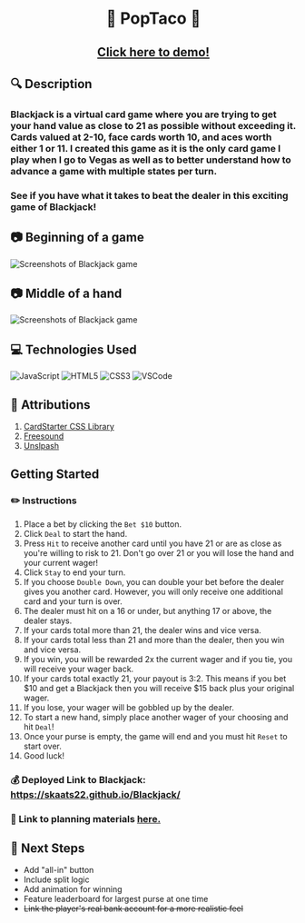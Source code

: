 # <p style="text-align:center;">**:taco: PopTaco :taco:**</p>
## <p style="text-align:center;">[Click here to demo!](https://skaats22.github.io/Blackjack/)</p>

## :mag: Description
### Blackjack is a virtual card game where you are trying to get your hand value as close to 21 as possible without exceeding it. Cards valued at 2-10, face cards worth 10, and aces worth either 1 or 11. I created this game as it is the only card game I play when I go to Vegas as well as to better understand how to advance a game with multiple states per turn. 
### See if you have what it takes to beat the dealer in this exciting game of Blackjack!

## :camera: Beginning of a game
![Screenshots of Blackjack game](https://i.imgur.com/IEDuU9f.jpeg)
## :camera: Middle of a hand
![Screenshots of Blackjack game](https://i.imgur.com/k2O4mIT.jpeg)


## :computer: Technologies Used
![JavaScript](https://img.shields.io/badge/-JavaScript-05122A?style=flat&logo=javascript)
![HTML5](https://img.shields.io/badge/-HTML5-05122A?style=flat&logo=html5)
![CSS3](https://img.shields.io/badge/-CSS-05122A?style=flat&logo=css3)
![VSCode](https://img.shields.io/badge/-VS_Code-05122A?style=flat&logo=visualstudio)

## :art: Attributions
1. [CardStarter CSS Library](https://replit.com/@SEIStudent/How-to-Use-CSS-Card-Library#index.html)
1. [Freesound](https://freesound.org/)
1. [Unslpash](unsplash.com)

## **Getting Started**

### :pencil2: Instructions
1. Place a bet by clicking the `Bet $10` button.
1. Click `Deal` to start the hand.
1. Press `Hit` to receive another card until you have 21 or are as close as you're willing to risk to 21. Don't go over 21 or you will lose the hand and your current wager!
1. Click `Stay` to end your turn.
1. If you choose `Double Down`, you can double your bet before the dealer gives you another card. However, you will only receive one additional card and your turn is over.
1. The dealer must hit on a 16 or under, but anything 17 or above, the dealer stays.
1. If your cards total more than 21, the dealer wins and vice versa.
1. If your cards total less than 21 and more than the dealer, then you win and vice versa.
1. If you win, you will be rewarded 2x the current wager and if you tie, you will receive your wager back.
1. If your cards total exactly 21, your payout is 3:2. This means if you bet $10 and get a Blackjack then you will receive $15 back plus your original wager.
1. If you lose, your wager will be gobbled up by the dealer.
1. To start a new hand, simply place another wager of your choosing and hit `Deal`!
1. Once your purse is empty, the game will end and you must hit `Reset` to start over.
1. Good luck!

### :moneybag: Deployed Link to Blackjack: https://skaats22.github.io/Blackjack/

### :pushpin: Link to planning materials [here.](https://github.com/skaats22/Blackjack/tree/main/Planning) 

## :hammer: **Next Steps**
* Add "all-in" button
* Include split logic
* Add animation for winning
* Feature leaderboard for largest purse at one time
* ~~Link the player's real bank account for a more realistic feel~~
